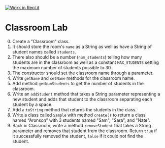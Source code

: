 [![Work in Repl.it](https://classroom.github.com/assets/work-in-replit-14baed9a392b3a25080506f3b7b6d57f295ec2978f6f33ec97e36a161684cbe9.svg)](https://classroom.github.com/online_ide?assignment_repo_id=3887034&assignment_repo_type=AssignmentRepo)
# Classroom Lab
0.	Create a "Classroom" class. 
1.	It should store the room's ```name``` as a String as well as have a String of student names called ```students```.  
2.	There also should be a number (```num_students```) telling how many students are in the classroom as well as a constant ```MAX_STUDENTS``` setting the maximum number of students possible to 30.  
3.	The constructor should set the classroom name through a parameter.
4.	Write ```getName``` and ```setName``` methods for the classroom name.
5.	Add method ```getNumStudents``` to get the number of students in the classroom.   
6.	Write an ```addStudent``` method that takes a String parameter representing a new student and adds that student to the classroom separating each student by a space.
7.	Add a ```toString``` method that returns the students in the class.
8.	Write a class called ```Sample``` with method ```create()``` to return a class named “Aronson” with 3 students named "Sam", "Sara", and "Nate".
9.	Back in Classroom, write a method ```removeStudent``` that takes a String parameter and  removes that student from the classroom.  Return ```true``` if it successfully removed the student, ```false``` if it could not find the student.
